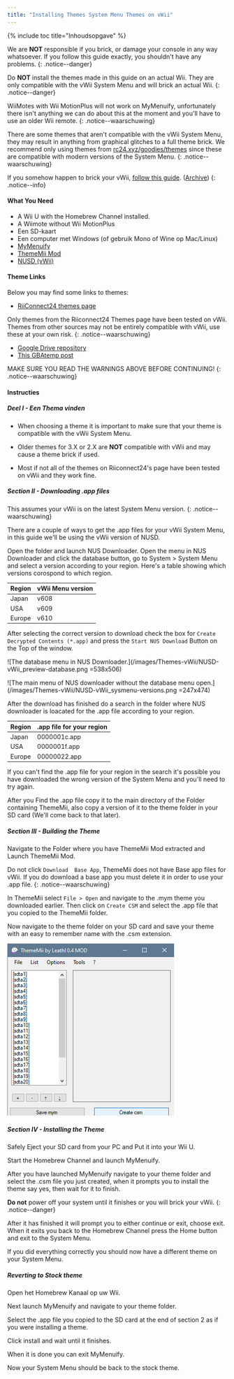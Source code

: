 ```yaml
---
title: "Installing Themes System Menu Themes on vWii"
---
```


{% include toc title="Inhoudsopgave" %}




We are **NOT** responsible if you brick, or damage your console in any way whatsoever. If you follow this guide exactly, you shouldn't have any problems.
{: .notice--danger}

Do **NOT** install the themes made in this guide on an actual Wii. They are only compatible with the vWii System Menu and will brick an actual Wii.
{: .notice--danger}

WiiMotes with Wii MotionPlus will not work on MyMenuify, unfortunately there isn't anything we can do about this at the moment and you'll have to use an older Wii remote.
{: .notice--waarschuwing}

There are some themes that aren't compatible with the vWii System Menu, they may result in anything from graphical glitches to a full theme brick. We recommend only using themes from [rc24.xyz/goodies/themes](https://rc24.xyz/goodies/themes/) since these are compatible with modern versions of the System Menu.
{: .notice--waarschuwing}

If you somehow happen to brick your vWii, [follow this guide](https://gbatemp.net/threads/guide-vwii-unbrick-guide-by-garyodernichts.528329). ([Archive](https://web.archive.org/web/20200213194233/https://gbatemp.net/threads/guide-vwii-unbrick-guide-by-garyodernichts.528329/))
{: .notice--info}

#### What You Need

* A Wii U with the Homebrew Channel installed.
* A Wiimote without Wii MotionPlus
* Een SD-kaart
* Een computer met Windows (of gebruik Mono of Wine op Mac/Linux)
* [MyMenuify](/assets/files/Mymenuify-Old-vWii.zip)
* [ThemeMii Mod](/assets/files/New_Thememii_MOD.rar)
* [NUSD (vWii)](/assets/files/NUSDownloader-vwii.zip)


#### Theme Links

Below you may find some links to themes:

* [RiiConnect24 themes page](https://rc24.xyz/goodies/themes/)

Only themes from the Riiconnect24 Themes page have been tested on vWii. Themes from other sources may not be entirely compatible with vWii, use these at your own risk.
{: .notice--waarschuwing}

* [Google Drive repository](https://drive.google.com/drive/folders/19tyeVQ--bJ0ZUTNg5yvAGvc3G4-euEpm?usp=sharing)
* [This GBAtemp post](https://gbatemp.net/threads/wii-theme-team-creations-v2.336596/)

MAKE SURE YOU READ THE WARNINGS ABOVE BEFORE CONTINUING!
{: .notice--waarschuwing}

#### Instructies

##### Deel I - Een Thema vinden

* When choosing a theme it is important to make sure that your theme is compatible with the vWii System Menu.

* Older themes for 3.X or 2.X are **NOT** compatible with vWii and may cause a theme brick if used.

* Most if not all of the themes on Riiconnect24's page have been tested on vWii and they work fine.

##### Section II - Downloading .app files


This assumes your vWii is on the latest System Menu version.
{: .notice--waarschuwing}

There are a couple of ways to get the .app files for your vWii System Menu, in this guide we'll be using the vWii version of NUSD.

Open the folder and launch NUS Downloader. Open the menu in NUS Downloader and click the database button, go to System > System Menu and select a version according to your region. Here's a table showing which versions corospond to which region.

| Region | vWii Menu version |
| ------ | ----------------- |
| Japan  | v608              |
| USA    | v609              |
| Europe | v610              |

After selecting the correct version to download check the box for `Create Decrypted Contents (*.app)` and press the `Start NUS Download` Button on the Top of the window.

!\[The database menu in NUS Downloader.\](/images/Themes-vWii/NUSD-vWii_preview-database.png =538x506)



!\[The main menu of NUS downloader without the database menu open.\](/images/Themes-vWii/NUSD-vWii_sysmenu-versions.png =247x474)


After the download has finished do a search in the folder where NUS downloader is loacated for the .app file according to your region.

| Region | .app file for your region |
| ------ | ------------------------- |
| Japan  | 0000001c.app              |
| USA    | 0000001f.app              |
| Europe | 00000022.app              |

If you can't find the .app file for your region in the search it's possible you have downloaded the wrong version of the System Menu and you'll need to try again.

After you Find the .app file copy it to the main directory of the Folder containing ThemeMii, also copy a version of it to the theme folder in your SD card (We'll come back to that later).

##### Section III - Building the Theme

Navigate to the Folder where you have ThemeMii Mod extracted and Launch ThemeMii Mod.

Do not click `Download  Base App`, ThemeMii does not have Base app files for vWii. If you do download a base app you must delete it in order to use your .app file.
{: .notice--waarschuwing}

In ThemeMii select `File > Open` and navigate to the .mym theme you downloaded earlier. Then click on `Create CSM` and select the .app file that you copied to the ThemeMii folder.

Now navigate to the theme folder on your SD card and save your theme with an easy to remember name with the .csm extension.

![An image of the ThemeMii menu so you can better understand.](/images/Themes-vWii/ThemeMii-Mod-Preview_vWii.png)



##### Section IV - Installing the Theme

Safely Eject your SD card from your PC and Put it into your Wii U.

Start the Homebrew Channel and launch MyMenuify.

After you have launched MyMenuify navigate to your theme folder and select the .csm file you just created, when it prompts you to install the theme say yes, then wait for it to finish.

**Do not** power off your system until it finishes or you will brick your vWii.
{: .notice--danger}

After it has finished it will prompt you to either continue or exit, choose exit. When it exits you back to the Homebrew Channel press the Home button and exit to the System Menu.

If you did everything correctly you should now have a different theme on your System Menu.

##### Reverting to Stock theme

Open het Homebrew Kanaal op uw Wii.

Next launch MyMenuify and navigate to your theme folder.

Select the .app file you copied to the SD card at the end of section 2 as if you were installing a theme.

Click install and wait until it finishes.

When it is done you can exit MyMenuify.

Now your System Menu should be back to the stock theme.


